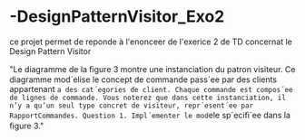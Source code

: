 # -DesignPatternVisitor_Exo2
ce projet permet de reponde à l'enonceer de l'exerice 2 de TD concernat le  Design Pattern Visitor

"Le diagramme de la ﬁgure 3 montre une instanciation du patron visiteur. Ce diagramme mod´elise le concept de commande pass´ee par des clients appartenant `a des cat´egories de client. Chaque commande est compos´ee de lignes de commande. Vous noterez que dans cette instanciation, il n’y a qu’un seul type concret de visiteur, repr´esent´ee par RapportCommandes.
Question 1. Impl´ementer le mod`ele sp´eciﬁ´ee dans la ﬁgure 3."
